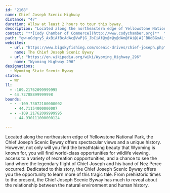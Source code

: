 ```yaml
---
id: "2168"
name: Chief Joseph Scenic Highway
distance: "47"
duration: Allow at least 2 hours to tour this byway.
description: "Located along the northeastern edge of Yellowstone National Park, the Chief Joseph Scenic Byway offers spectacular views and a unique history."
contact: "**[Cody Chamber of Commerce](http://www.codychamber.org)**  \n 307-587-2777  \n [Send E-mail](mailto:cody@codychamber.org )  \n\n**[Cooke City Chamber of Commerce](http://www.cookecitychamber.org)**  \n 406-838-2495  \n [Send E-mail](mailto:info@cookecitychamber.org )  \n\n**[Red Lodge Area Chamber of Commerce](http://www.redlodge.com)**  \n 888-281-0625  \n [Send E-mail](mailto:information@redlodge.com )  \n\n**Wyoming Travel & Tourism**  \n 800-225-5996  \n\n"
path: "gw~oGdqryS_AxBiAfBcAdAc@VwP|G_JbCiAf@y@r@y@dAm@fAi@|A[`BUdBGxALfEd@zCx@zBlAjBnAjAdv@ld@zC~BrBdCjOpV|@lBV~@h@tCFxDGlAeAlJSfD?dALlCfBzQJ`GItF]dE}DhXKfEFvKZjJXzCf@lC~GbW^jCDdAEzCs@`JEfDDxAlB|UTlAXlAbA~BvIfK~AjCrAhCbBjFtAhI^xFFlBI|ZHvAPlA|@fCn@x@xCnCb@j@x@bBrBnKJrAAzAGdAOv@Qt@Yv@i@~@iChDmAhAyAt@gVtI{OdD}@\\yB`B{KnN_A`Bc@xA_@pEHrBh@hCh@jAxAfBfE~ExBrBxAx@pEvAxAt@^v@D~@K`A]l@eA\\eJwBeSaBmA?{Jd@mB@{@Ko@SkDmB{@Ag@T[d@Kp@?t@Jp@Xj@d@f@rNhJtAP|DP|A~@d@f@j@jA\\lANpAr@zL^lB^z@hB`D`F~Gp^|ZvHzF~Ar@lAPvC?rAXn@x@Nz@OhAm@`AoAViRz@mGh@o@`@q@~@a@`AIfAEvDNpLNpAd@dAb@j@rBz@~DbAlAx@hAzAh@dBX`CM`Ca@vBmCvIs@|AcAt@mDv@_D~@y@lAYp@oAnLCz@DhAXlB`C`F`@fBF~@MzGB^t@dGTnD\\pCn@xC?zBRrIbBtMC`DO~A_@lBc@dAi@j@uB`Ac@j@_AnCy@jB}@`AoAVoASwFeFmB{@_AK}B^iBrA}@zAg@xDmBvVcApIiD|Ny@lCwFlLY~@uAhIcAvEs@rAmAlA{@^oRzDoBx@iOlHyOzBaLfFaJdGcE~AsA@{Hk@uA?eEn@aBf@cAPaWnAcGJ{F[uDqAcBwA}@][CSLc@j@Mp@?x@Jr@h@j@VF`DQrAJzNfH|A\\hCTdKJnDRvCj@dP~EvEl@z@p@Rr@?f@Ux@SPU@_@?sBsA}BaAwAIsKEyEP}APsEfA}@p@e@hAMn@c@fG[lCs@hDe@bB_@f@e@\\i@LsAKYSi@gAOkA?cAb@aEMu@i@k@[Eo@RYb@E`AjArKhA`CbAlAn@^n@Fr@IlAeApJmNx@u@j@Kn@DxCfAjB~@^z@Dn@A^g@z@[Ps@KyAs@_@KsAD]LoAxAyBdFc@lAo@tDObCSvKWfAg@|@u@ZYBy@Qu@a@qCgDy@Wq@J]ZUj@OrBW~AQt@U\\wBdCi@Zq@VaEf@Ub@I`@?l@XbAd@ZZ?bDy@lEGVEdAkAr@mAh@q@^MdAPxBfBzB?~AKj@b@Rl@Hn@Ep@Od@m@j@yAN}@?{AYs@a@o@S_AFy@l@y@|Ao@l@cAX{Hj@mHJeBQaBc@{@]{B}A}I}Io@e@mAe@_FC}Aa@mEqBcCiBiAcAOYM[KkACaCWy@SWa@Mq@RUXIv@BbATdATv@fBzCfDdEdHxEtKnOfGbGh@hAbDtJbChGdLvY~BdFnJ~Tx@xCGjDWnAo@pAm@j@cBl@_ADqAK_XsImDoB{KkIiAo@_Bw@}FmBaJ{BcAIkADg@HmA`@{ArAkAlBWr@q@jDq@nG?~BH|AVxAz@nBdA~AlCzCnBxClCrFt@fCL|@DlAS`Bs@~A_Al@c@JaA?qKoCqDiA_BMqBPkB^aFZoAd@[`@[bAArARzA`@p@nK`KZ^`@~@PlABl@?d@OxAg@rA_A~@mAPa@?aBk@eJgE{PgJuFsDkGoFqEqB_Cm@eBQ{FJmGrByCrBgC~BuM|OsAlByCfGcEpEy@hAo@pAaHpRgAhEw@pEy@jDq@rB_AzBkAvBgAxAmBjBaC|AgI|DwM`G_D~@qFd@mJk@wBCuAHgCj@yAx@cK`JsAr@aCr@oBrAmA~AkAfDm@dAkB~AkJhJcAfAgAlBuE~LmDfGe@nAgBxGi@~A_CfDcCjBaGrDsDrCcEnDaH`HsCxEwDrH{@pAsB`CoCrBoGzCaLvGoAz@sCjC{B|CoEpI_@~@cB`GsAlDyB~CcElDyAxBcAzBu@dCkGx[]rE?l@FxBp@nJBdCoBnQ}@rFgAxCqAlB_@^aCzAk@RyCb@oLj@qEd@_D|@iAj@eAx@_DjCuFlFcAtA_ExH}@jAu@r@gBl@yDPgBt@k@n@eAtAa@v@yDnMu@hBy@vAiBrBmD~BsChCwD~FoA~A}IhIqBbCyAfCqDhMyCxGoDbJi@vBi@zCc@zECpF\\fF|@tFhA`Fx@lBtAdBbE|DlAnBx@xB~BfJbD|MXvDRzHd@lEr@lCjBrFx@dDl@bFf@xGfA`FxAdD|DrGfDbHbBzExEnSv@pB~Ox^xHtM|AxDjJv`@~AfE`AlBzCxElBvDz@rDRbBBtBIlDOrAc@dB}@`Co@dAwEvFq@`Am@jAs@nByDrQyA`Ie@xCcAtJe@zBqAlD}ElJoCnH}@bDW`BO~CDxBTfCr@zC~ArErAzFlDbQn@xEHbBFhECjBaD`bA?pCTnH`Ddh@ThH?~FU~Fs@hHcC~KqJx_@_ArCi@lA{CfEeA~@sCzA{A^uANoIHcTTqCCuCSuJsBuCDwB`@mAv@iArAcD`GsEnJuHfNuAfBiAv@kJrC_DzAmSnSwExDmFfDmBp@et@nRwDrAuCfBie@~^gC~D_EzI{E`FmHxEaGfFsDfFiC~GmDjOsD~KsCnF{JzM}CrEoAzCy@~CuDnQ}Mpb@_BfI}CzMaDfIyDpGaIdHiWdSsApAmInMyI`Pi@lAeAxEiChQsArE}AxCyEfGwHvIsCpEqB`EkBxF}D~RcCzQc@rBc@vAu@nAa@b@eCnAExQUhI"
websites:
  - url: "https://www.bigskyfishing.com/scenic-drives/chief-joseph.php"
    name: The Chief Joseph Scenic Byway
  - url: "https://en.wikipedia.org/wiki/Wyoming_Highway_296"
    name: "Wyoming Highway 296"
designations:
  - Wyoming State Scenic Byway
states:
  - WY
ll:
  - -109.21762099999995
  - 44.72708899999998
bounds:
  - - -109.73072100000002
    - 44.71154000000007
  - - -109.21762099999995
    - 44.930111000000124

---
```


<p>Located along the northeastern edge of Yellowstone National
Park, the Chief Joseph Scenic Byway offers spectacular views and a
unique history. However, not only will you find the breathtaking
beauty that Wyoming is known for, you will find world-class
opportunities for wildlife viewing, access to a variety of
recreation oppportunities, and a chance to see the land where the
legendary flight of Chief Joseph and his band of Nez Perce
occurred. Dedicated to this story, the Chief Joseph Scenic Byway
offers you the opportunity to learn more of this tragic tale. From
prehistoric times to the present, the Chief Joseph Scenic Byway has
much to reveal about the relationship between the natural
environment and human history.</p>
